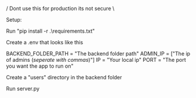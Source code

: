 / Dont use this for production its not secure \

Setup:

Run "pip install -r .\requirements.txt"

Create a .env that looks like this

BACKEND_FOLDER_PATH = "The backend folder path"
ADMIN_IP = ["The ip of admins (*seperate with commas*)"]
IP = "Your local ip"
PORT = "The port you want the app to run on"

Create a "users" directory in the backend folder

Run server.py